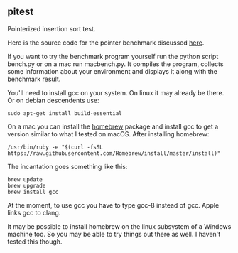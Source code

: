 ## pitest
Pointerized insertion sort test.

Here is the source code for the pointer benchmark discussed [here](https://zyenz.blogspot.com/2019/02/where-have-all-pointers-gone.html).

If you want to try the benchmark program yourself run the python script bench.py or on a mac run macbench.py. It compiles the program, collects some information about your environment and displays it along with the benchmark result.

You'll need to install gcc on your system. On linux it may already be there. Or on debian descendents use:

    sudo apt-get install build-essential
    
On a mac you can install the [homebrew](https://brew.sh/) package and install gcc to get a version similar to what I tested on macOS. After installing homebrew:

    /usr/bin/ruby -e "$(curl -fsSL https://raw.githubusercontent.com/Homebrew/install/master/install)"

The incantation goes something like this:

    brew update
    brew upgrade
    brew install gcc

At the moment, to use gcc you have to type gcc-8 instead of gcc. Apple links gcc to clang.

It may be possible to install homebrew on the linux subsystem of a Windows machine too. So you may be able to try things out there as well. I haven't tested this though.
